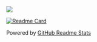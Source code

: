 



<!--[![ace18zz's GitHub stats](https://github-readme-stats.vercel.app/api?username=ace18zz&show_icons=true&count_private=true)](https://github.com/anuraghazra/github-readme-stats) -->


<a href="https://github.com/ace18zz">
  <img align="center" src="https://github-readme-stats.vercel.app/api/top-langs/?username=ace18zz&layout=compact" />
</a>

[![Readme Card](https://github-readme-stats.vercel.app/api/pin/?username=ace18zz&repo=GrowUp-ios-app)](https://github.com/ace18zz/GrowUp-ios-app)

Powered by [GitHub Readme Stats](https://github.com/anuraghazra/github-readme-stats)
